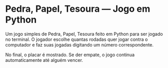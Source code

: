 # Pedra, Papel, Tesoura — Jogo em Python

Um jogo simples de Pedra, Papel, Tesoura feito em Python para ser jogado no terminal. O jogador escolhe quantas rodadas quer jogar contra o computador e faz suas jogadas digitando um número correspondente.

No final, o placar é mostrado. Se der empate, o jogo continua automaticamente até alguém vencer.